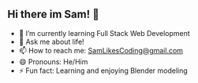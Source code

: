 ## Hi there im Sam! 👋

- 🌱 I’m currently learning Full Stack Web Development
- 💬 Ask me about life!
- 📫 How to reach me: SamLikesCoding@gmail.com
- 😄 Pronouns: He/Him
- ⚡ Fun fact: Learning and enjoying Blender modeling
